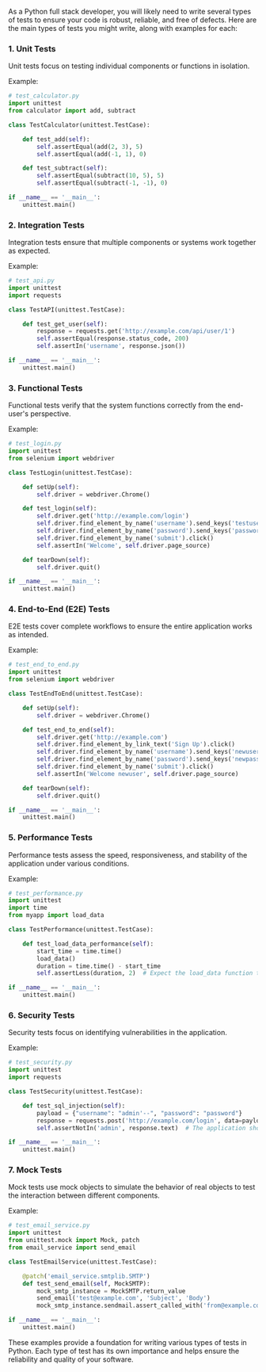 As a Python full stack developer, you will likely need to write several types of tests to ensure your code is robust, reliable, and free of defects. Here are the main types of tests you might write, along with examples for each:

### 1. Unit Tests

Unit tests focus on testing individual components or functions in isolation.

Example:

```python
# test_calculator.py
import unittest
from calculator import add, subtract

class TestCalculator(unittest.TestCase):

    def test_add(self):
        self.assertEqual(add(2, 3), 5)
        self.assertEqual(add(-1, 1), 0)

    def test_subtract(self):
        self.assertEqual(subtract(10, 5), 5)
        self.assertEqual(subtract(-1, -1), 0)

if __name__ == '__main__':
    unittest.main()
```

### 2. Integration Tests

Integration tests ensure that multiple components or systems work together as expected.

Example:

```python
# test_api.py
import unittest
import requests

class TestAPI(unittest.TestCase):

    def test_get_user(self):
        response = requests.get('http://example.com/api/user/1')
        self.assertEqual(response.status_code, 200)
        self.assertIn('username', response.json())

if __name__ == '__main__':
    unittest.main()
```

### 3. Functional Tests

Functional tests verify that the system functions correctly from the end-user's perspective.

Example:

```python
# test_login.py
import unittest
from selenium import webdriver

class TestLogin(unittest.TestCase):

    def setUp(self):
        self.driver = webdriver.Chrome()

    def test_login(self):
        self.driver.get('http://example.com/login')
        self.driver.find_element_by_name('username').send_keys('testuser')
        self.driver.find_element_by_name('password').send_keys('password')
        self.driver.find_element_by_name('submit').click()
        self.assertIn('Welcome', self.driver.page_source)

    def tearDown(self):
        self.driver.quit()

if __name__ == '__main__':
    unittest.main()
```

### 4. End-to-End (E2E) Tests

E2E tests cover complete workflows to ensure the entire application works as intended.

Example:

```python
# test_end_to_end.py
import unittest
from selenium import webdriver

class TestEndToEnd(unittest.TestCase):

    def setUp(self):
        self.driver = webdriver.Chrome()

    def test_end_to_end(self):
        self.driver.get('http://example.com')
        self.driver.find_element_by_link_text('Sign Up').click()
        self.driver.find_element_by_name('username').send_keys('newuser')
        self.driver.find_element_by_name('password').send_keys('newpassword')
        self.driver.find_element_by_name('submit').click()
        self.assertIn('Welcome newuser', self.driver.page_source)

    def tearDown(self):
        self.driver.quit()

if __name__ == '__main__':
    unittest.main()
```

### 5. Performance Tests

Performance tests assess the speed, responsiveness, and stability of the application under various conditions.

Example:

```python
# test_performance.py
import unittest
import time
from myapp import load_data

class TestPerformance(unittest.TestCase):

    def test_load_data_performance(self):
        start_time = time.time()
        load_data()
        duration = time.time() - start_time
        self.assertLess(duration, 2)  # Expect the load_data function to run in less than 2 seconds

if __name__ == '__main__':
    unittest.main()
```

### 6. Security Tests

Security tests focus on identifying vulnerabilities in the application.

Example:

```python
# test_security.py
import unittest
import requests

class TestSecurity(unittest.TestCase):

    def test_sql_injection(self):
        payload = {"username": "admin'--", "password": "password"}
        response = requests.post('http://example.com/login', data=payload)
        self.assertNotIn('admin', response.text)  # The application should not be vulnerable to SQL injection

if __name__ == '__main__':
    unittest.main()
```

### 7. Mock Tests

Mock tests use mock objects to simulate the behavior of real objects to test the interaction between different components.

Example:

```python
# test_email_service.py
import unittest
from unittest.mock import Mock, patch
from email_service import send_email

class TestEmailService(unittest.TestCase):

    @patch('email_service.smtplib.SMTP')
    def test_send_email(self, MockSMTP):
        mock_smtp_instance = MockSMTP.return_value
        send_email('test@example.com', 'Subject', 'Body')
        mock_smtp_instance.sendmail.assert_called_with('from@example.com', 'test@example.com', 'Subject\n\nBody')

if __name__ == '__main__':
    unittest.main()
```

These examples provide a foundation for writing various types of tests in Python. Each type of test has its own importance and helps ensure the reliability and quality of your software.
